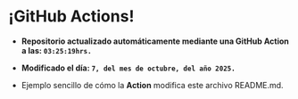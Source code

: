 # ¡GitHub Actions!
* **Repositorio actualizado automáticamente mediante una GitHub Action a las: `03:25:19hrs.`**
* **Modificado el día: `7, del mes de octubre, del año 2025.`**

* Ejemplo sencillo de cómo la **Action** modifica este archivo README.md.

